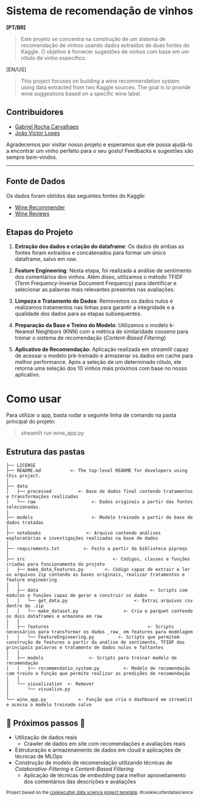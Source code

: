 Sistema de recomendação de vinhos
==============================
**[PT/BR]** 
>Este projeto se concentra na construção de um sistema de recomendação de vinhos usando dados extraídos de duas fontes do Kaggle. O objetivo é fornecer sugestões de vinhos com base em um rótulo de vinho específico.

[EN/US]
> This project focuses on building a wine recommendation system using data extracted from two Kaggle sources. The goal is to provide wine suggestions based on a specific wine label.

Contribuidores
------------
*  [Gabriel Rocha Carvalhaes](https://www.linkedin.com/in/gabriel-carvalhaes/)
*  [João Victor Lopes](https://www.linkedin.com/in/joaovictorlopesdepaula/)
  
Agradecemos por visitar nosso projeto e esperamos que ele possa ajudá-lo a encontrar um vinho perfeito para o seu gosto!
Feedbacks e sugestões são sempre bem-vindos.

------------

Fonte de Dados
------------
Os dados foram obtidos das seguintes fontes do Kaggle:
* [Wine Recommender](https://www.kaggle.com/code/sudhirnl7/wine-recommender/input)
* [Wine Reviews](https://www.kaggle.com/datasets/zynicide/wine-reviews)

Etapas do Projeto
------------
1. **Extração dos dados e criação do dataframe**:
Os dados de ambas as fontes foram extraídos e concatenados para formar um único dataframe, salvo em _raw_.

2. **Feature Engineering**:  Nesta etapa, foi realizada a análise de sentimento dos comentários dos vinhos. Além disso, utilizamos o método TFIDF (Term Frequency-Inverse Document Frequency) para identificar e selecionar as palavras mais relevantes presentes nas avaliações.

3. **Limpeza e Tratamento de Dados**:  Removemos os dados nulos e realizamos tratamentos nas linhas para garantir a integridade e a qualidade dos dados para as etapas subsequentes.

4. **Preparação da Base e Treino do Modelo**:  Utilizamos o modelo k-Nearest Neighbors (KNN) com a métrica de similaridade cosseno para treinar o sistema de recomendação (_Content-Based Filtering_)

5. **Aplicativo de Recomendação**: Aplicação realizada em _streamlit_ capaz de acessar o modelo pré-treinado e armazenar os dados em cache para melhor performance. Após a seleção de um determinado rótulo, ele retorna uma seleção dos 10 vinhos mais próximos com base no nosso aplicativo.

Como usar
==============================
Para utilizar o app, basta rodar a seguinte linha de comando na pasta principal do projeto:

> streamlit run wine_app.py

Estrutura das pastas
------------

    ├── LICENSE
    ├── README.md           <- The top-level README for developers using this project.
    │
    ├── data
    │   ├── processed          <- Base de dados final contendo tratamentos e transformações realizadas
    │   └── raw                     <- Dados originais a partir das fontes selecionadas.
    │
    ├── models                      <- Modelo treinado a partir de base de dados tratadas
    │
    ├── notebooks                 <- Arquivo contendo análises exploratórias e investigações realizadas na base de dados
    │
    ├── requirements.txt         <- Feito a partir da biblioteca pipreqs
    │
    ├── src                                 <- Códigos, classes e funções criadas para funcionamento do projeto
    │   ├── make_data_Features.py        <- Código capaz de extrair e ler os arquivos zip contendo as bases originais, realizar tratamentos e feature engineering
    │   │
    │   ├── data                                          <- Scripts com módulos e funções capaz de gerar e construir os dados
    │   │   └── get_data.py                         <- Extrai arquivos csv dentro do .zip
    │   │   └── make_dataset.py                 <- Cria o parquet contendo os dois dataframes e armazena em raw
    │   │
    │   ├── features                                     <- Scripts necessários para transformar os dados _raw_ em features para modelagem
    │   │   └── FeatureEngineering.py         <- Scripts que permitem construção de features a partir da análise de sentimento, TFIDF das principais palavras e tratamento de dados nulos e faltantes
    │   │
    │   ├── models                 <- Scripts para treinar modelo de recomendação
    │   │   ├── recommendatio_system.py         <- Modelo de recomendação com treino e função que permite realizar as predições de recomendação
    │   │
    │   └── visualization  <- Remover
    │       └── visualize.py
    │
    └── wine_app.py            <- Função que cria o dashboard em streamlit e acessa o modelo treinado salvo


:construction: Próximos passos :construction:
------------
* Utilização de dados reais
    * Crawler de dados em site com recomendações e avaliações reais
* Estruturação e armazenamento de dados em cloud e aplicações de técnicas de MLOps
* Construção de modelo de recomendação utilizando técnicas de _Colaborative-Filtering_ e _Content-Based Filtering_
    * Aplicação de técnicas de _embedding_ para melhor aproveitamento dos comentários das descrições e avaliações 
  
<p><small>Project based on the <a target="_blank" href="https://drivendata.github.io/cookiecutter-data-science/">cookiecutter data science project template</a>. #cookiecutterdatascience</small></p>
